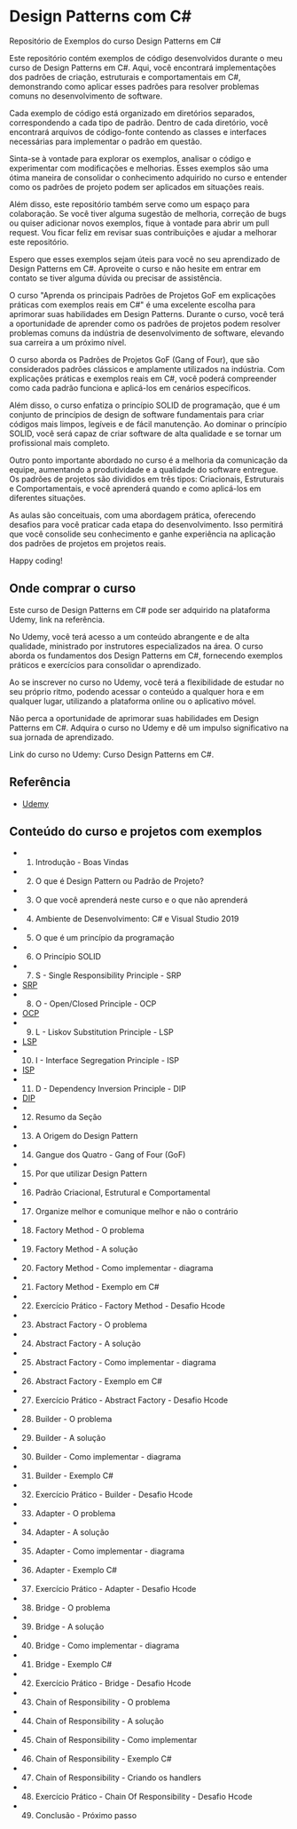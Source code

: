 # Design Patterns com C#

Repositório de Exemplos do curso Design Patterns em C#

Este repositório contém exemplos de código desenvolvidos durante o meu curso de Design Patterns em C#. Aqui, você encontrará implementações dos padrões de criação, estruturais e comportamentais em C#, demonstrando como aplicar esses padrões para resolver problemas comuns no desenvolvimento de software.

Cada exemplo de código está organizado em diretórios separados, correspondendo a cada tipo de padrão. Dentro de cada diretório, você encontrará arquivos de código-fonte contendo as classes e interfaces necessárias para implementar o padrão em questão.

Sinta-se à vontade para explorar os exemplos, analisar o código e experimentar com modificações e melhorias. Esses exemplos são uma ótima maneira de consolidar o conhecimento adquirido no curso e entender como os padrões de projeto podem ser aplicados em situações reais.

Além disso, este repositório também serve como um espaço para colaboração. Se você tiver alguma sugestão de melhoria, correção de bugs ou quiser adicionar novos exemplos, fique à vontade para abrir um pull request. Vou ficar feliz em revisar suas contribuições e ajudar a melhorar este repositório.

Espero que esses exemplos sejam úteis para você no seu aprendizado de Design Patterns em C#. Aproveite o curso e não hesite em entrar em contato se tiver alguma dúvida ou precisar de assistência.

O curso "Aprenda os principais Padrões de Projetos GoF em explicações práticas com exemplos reais em C#" é uma excelente escolha para aprimorar suas habilidades em Design Patterns. Durante o curso, você terá a oportunidade de aprender como os padrões de projetos podem resolver problemas comuns da indústria de desenvolvimento de software, elevando sua carreira a um próximo nível.

O curso aborda os Padrões de Projetos GoF (Gang of Four), que são considerados padrões clássicos e amplamente utilizados na indústria. Com explicações práticas e exemplos reais em C#, você poderá compreender como cada padrão funciona e aplicá-los em cenários específicos.

Além disso, o curso enfatiza o princípio SOLID de programação, que é um conjunto de princípios de design de software fundamentais para criar códigos mais limpos, legíveis e de fácil manutenção. Ao dominar o princípio SOLID, você será capaz de criar software de alta qualidade e se tornar um profissional mais completo.

Outro ponto importante abordado no curso é a melhoria da comunicação da equipe, aumentando a produtividade e a qualidade do software entregue. Os padrões de projetos são divididos em três tipos: Criacionais, Estruturais e Comportamentais, e você aprenderá quando e como aplicá-los em diferentes situações.

As aulas são conceituais, com uma abordagem prática, oferecendo desafios para você praticar cada etapa do desenvolvimento. Isso permitirá que você consolide seu conhecimento e ganhe experiência na aplicação dos padrões de projetos em projetos reais.

Happy coding!


## Onde comprar o curso

Este curso de Design Patterns em C# pode ser adquirido na plataforma Udemy, link na referência.

No Udemy, você terá acesso a um conteúdo abrangente e de alta qualidade, ministrado por instrutores especializados na área. O curso aborda os fundamentos dos Design Patterns em C#, fornecendo exemplos práticos e exercícios para consolidar o aprendizado.

Ao se inscrever no curso no Udemy, você terá a flexibilidade de estudar no seu próprio ritmo, podendo acessar o conteúdo a qualquer hora e em qualquer lugar, utilizando a plataforma online ou o aplicativo móvel.

Não perca a oportunidade de aprimorar suas habilidades em Design Patterns em C#. Adquira o curso no Udemy e dê um impulso significativo na sua jornada de aprendizado.

Link do curso no Udemy: Curso Design Patterns em C#.

## Referência

 - [Udemy](https://www.udemy.com/course/curso-design-patterns-csharp/)


## Conteúdo do curso e projetos com exemplos

- 1. Introdução - Boas Vindas
- 2. O que é Design Pattern ou Padrão de Projeto?
- 3. O que você aprenderá neste curso e o que não aprenderá
- 4. Ambiente de Desenvolvimento: C# e Visual Studio 2019
- 5. O que é um princípio da programação
- 6. O Princípio SOLID
- 7. S - Single Responsibility Principle - SRP
 - [SRP](https://github.com/brunomlima/DesignPatternscomCSharp/tree/main/S)
- 8. O - Open/Closed Principle - OCP
- [OCP](https://github.com/brunomlima/DesignPatternscomCSharp/tree/main/O)
- 9. L - Liskov Substitution Principle - LSP
- [LSP](https://github.com/brunomlima/DesignPatternscomCSharp/tree/main/L)
- 10. I - Interface Segregation Principle - ISP
- [ISP](https://github.com/brunomlima/DesignPatternscomCSharp/tree/main/I)
- 11. D - Dependency Inversion Principle - DIP
- [DIP](https://github.com/brunomlima/DesignPatternscomCSharp/tree/main/D)
- 12. Resumo da Seção
- 13. A Origem do Design Pattern
- 14. Gangue dos Quatro - Gang of Four (GoF)
- 15. Por que utilizar Design Pattern
- 16. Padrão Criacional, Estrutural e Comportamental
- 17. Organize melhor e comunique melhor e não o contrário
- 18. Factory Method - O problema
- 19. Factory Method - A solução
- 20. Factory Method - Como implementar - diagrama
- 21. Factory Method - Exemplo em C#
- 22. Exercício Prático - Factory Method - Desafio Hcode
- 23. Abstract Factory - O problema
- 24. Abstract Factory - A solução
- 25. Abstract Factory - Como implementar - diagrama
- 26. Abstract Factory - Exemplo em C#
- 27. Exercício Prático - Abstract Factory - Desafio Hcode
- 28. Builder - O problema
- 29. Builder - A solução
- 30. Builder - Como implementar - diagrama
- 31. Builder - Exemplo C#
- 32. Exercício Prático - Builder - Desafio Hcode
- 33. Adapter - O problema
- 34. Adapter - A solução
- 35. Adapter - Como implementar - diagrama
- 36. Adapter - Exemplo C#
- 37. Exercício Prático - Adapter - Desafio Hcode
- 38. Bridge - O problema
- 39. Bridge - A solução
- 40. Bridge - Como implementar - diagrama
- 41. Bridge - Exemplo C#
- 42. Exercício Prático - Bridge - Desafio Hcode
- 43. Chain of Responsibility - O problema
- 44. Chain of Responsibility - A solução
- 45. Chain of Responsibility - Como implementar
- 46. Chain of Responsibility - Exemplo C#
- 47. Chain of Responsibility - Criando os handlers
- 48. Exercício Prático - Chain Of Responsibility - Desafio Hcode
- 49. Conclusão - Próximo passo